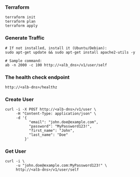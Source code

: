 ### Terraform
```
terraform init
terraform plan
terraform apply
```

### Generate Traffic
```
# If not installed, install it (Ubuntu/Debian):
sudo apt-get update && sudo apt-get install apache2-utils -y

# Sample command:
ab -n 2000 -c 100 http://<alb_dns>/v1/user/self
```

### The health check endpoint
```
http://<alb-dns>/healthz
```

### Create User
```
curl -i -X POST http://<alb-dns>/v1/user \
     -H "Content-Type: application/json" \
     -d '{
           "email": "john.doe@example.com",
           "password": "MyPassword123!",
           "first_name": "John",
           "last_name": "Doe"
         }'
```

### Get User
```
curl -i \
     -u "john.doe@example.com:MyPassword123!" \
     http://<alb-dns>/v1/user/self
```
